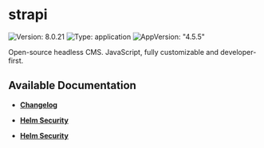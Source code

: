 # strapi

![Version: 8.0.21](https://img.shields.io/badge/Version-8.0.21-informational?style=flat-square) ![Type: application](https://img.shields.io/badge/Type-application-informational?style=flat-square) ![AppVersion: "4.5.5"](https://img.shields.io/badge/AppVersion-"4.5.5"-informational?style=flat-square)

Open-source headless CMS. JavaScript, fully customizable and developer-first.

## Available Documentation

- [**Changelog**](CHANGELOG)

- [**Helm Security**](container-security)

- [**Helm Security**](helm-security)

